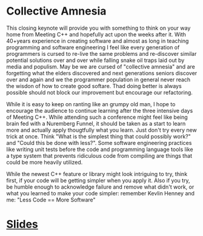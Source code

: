 # Collective Amnesia

This closing keynote will provide you with something to think on your way home from Meeting C++ and hopefully act upon the weeks after it.
With 40+years experience in creating software and almost as long in teaching programming and software engineering I feel like every generation of programmers is cursed to re-live the same problems and re-discover similar potential solutions over and over while falling snake oil traps laid out by media and populism. May be we are cursed of "collective amnesia" and are forgetting what the elders discovered and next generations seniors discover over and again and we the programmer population in general never reach the wisdon of how to create good softare. Thad doing better is always possible should not block our improvement but encourage our refactoring.

While it is easy to keep on ranting like an grumpy old man, I hope to encourage the audience to continue learning after the three intensive days of Meeting C++. While attending such a conference might feel like being brain fed with a Nuremberg Funnel, it should be taken as a start to learn more and actually apply thougtfully what you learn. Just don't try every new trick at once. Think "What is the simplest thing that could possibly work?" and "Could this be done with less?". Some software engineering practices like writing unit tests before the code and programming language tools like a type system that prevents ridiculous code from compiling are things that could be more heavily utilized.

While the newest C++ feature or library might look intriguing to try, think first, if your code will be getting simpler when you apply it. Also if you try, be humble enough to acknowledge failure and remove what didn't work, or what you learned to make your code simpler: remember Kevlin Henney and me: "Less Code == More Software"


# [Slides](Collective%20Amnesia.pdf)
